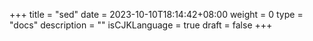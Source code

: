 +++
title = "sed"
date = 2023-10-10T18:14:42+08:00
weight = 0
type = "docs"
description = ""
isCJKLanguage = true
draft = false
+++